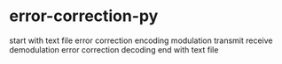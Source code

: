 # error-correction-py

start with text file
error correction encoding
modulation
transmit
receive
demodulation
error correction decoding
end with text file

